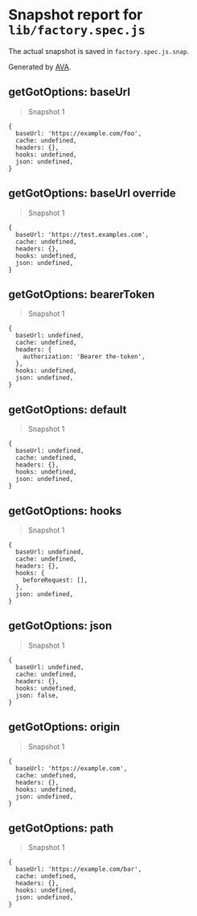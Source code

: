 # Snapshot report for `lib/factory.spec.js`

The actual snapshot is saved in `factory.spec.js.snap`.

Generated by [AVA](https://ava.li).

## getGotOptions: baseUrl

> Snapshot 1

    {
      baseUrl: 'https://example.com/foo',
      cache: undefined,
      headers: {},
      hooks: undefined,
      json: undefined,
    }

## getGotOptions: baseUrl override

> Snapshot 1

    {
      baseUrl: 'https://test.examples.com',
      cache: undefined,
      headers: {},
      hooks: undefined,
      json: undefined,
    }

## getGotOptions: bearerToken

> Snapshot 1

    {
      baseUrl: undefined,
      cache: undefined,
      headers: {
        authorization: 'Bearer the-token',
      },
      hooks: undefined,
      json: undefined,
    }

## getGotOptions: default

> Snapshot 1

    {
      baseUrl: undefined,
      cache: undefined,
      headers: {},
      hooks: undefined,
      json: undefined,
    }

## getGotOptions: hooks

> Snapshot 1

    {
      baseUrl: undefined,
      cache: undefined,
      headers: {},
      hooks: {
        beforeRequest: [],
      },
      json: undefined,
    }

## getGotOptions: json

> Snapshot 1

    {
      baseUrl: undefined,
      cache: undefined,
      headers: {},
      hooks: undefined,
      json: false,
    }

## getGotOptions: origin

> Snapshot 1

    {
      baseUrl: 'https://example.com',
      cache: undefined,
      headers: {},
      hooks: undefined,
      json: undefined,
    }

## getGotOptions: path

> Snapshot 1

    {
      baseUrl: 'https://example.com/bar',
      cache: undefined,
      headers: {},
      hooks: undefined,
      json: undefined,
    }
